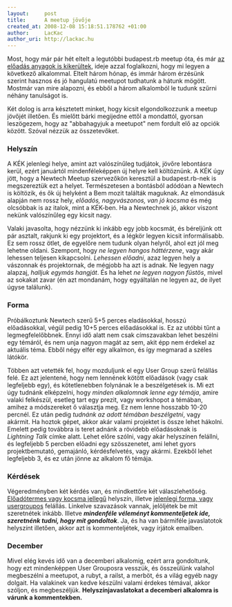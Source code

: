 ```yaml
---
layout:     post
title:      A meetup jövője
created_at: 2008-12-08 15:18:51.178762 +01:00
author:     LacKac
author_uri: http://lackac.hu
--- 
```

Most, hogy már pár hét eltelt a legutóbbi budapest.rb meetup óta, és már [az előadás anyagok is kikerültek][1], ideje azzal foglalkozni, hogy mi legyen a következő alkalommal. Eltelt három hónap, és immár három érzésünk szerint hasznos és jó hangulatú meetupot tudhatunk a hátunk mögött. Mostmár van mire alapozni, és ebből a három alkalomból le tudunk szűrni néhány tanulságot is.

[1]: http://ruby.meetup.hu/blog/2008/12/05/novemberi-eloadasok.html

Két dolog is arra késztetett minket, hogy kicsit elgondolkozzunk a meetup jövőjét illetően. És mielőtt bárki megijedne ettől a mondattól, gyorsan leszögezem, hogy az "abbahagyjuk a meetupot" nem fordult elő az opciók között. Szóval nézzük az összetevőket.

### Helyszín

A KÉK jelenlegi helye, amint azt valószínűleg tudjátok, jövőre lebontásra kerül, ezért januártól mindenféleképpen új helyre kell költöznünk. A KÉK úgy jött, hogy a Newtech Meetup szervezőkön keresztül a budapest.rb-nek is megszereztük ezt a helyet. Természetesen a bontásból adódóan a Newtech is költözik, és ők új helyként a Bem mozit találták maguknak. Az elmondásuk alapján nem rossz hely, *előadós, nagyvászonos, van jó kocsma* és még olcsóbbak is az italok, mint a KÉK-ben. Ha a Newtechnek jó, akkor viszont nekünk valószínűleg egy kicsit nagy.

Valaki javasolta, hogy nézzünk ki inkább egy jobb kocsmát, és béreljünk ott pár asztalt, rakjunk ki egy projektort, és a légkör legyen kicsit informálisabb. Ez sem rossz ötlet, de egyelőre nem tudunk olyan helyről, ahol ezt jól meg lehetne oldani. Szempont, hogy *ne legyen hangos háttérzene*, vagy akár lehessen teljesen kikapcsolni. *Lehessen előadni*, azaz legyen hely a vászonnak és projektornak, de mégjobb ha azt is adnak. Ne legyen nagy alapzaj, *halljuk egymás hangját*. És ha lehet *ne legyen nagyon füstös*, mivel az sokakat zavar (én azt mondanám, hogy egyáltalán ne legyen az, de ilyet úgyse találunk).

### Forma

Próbálkoztunk Newtech szerű 5+5 perces eladásokkal, hosszú előadásokkal, végül pedig 10+5 perces előadásokkal is. Ez az utóbbi tűnt a legmegfelelőbbnek. Ennyi idő alatt nem csak címszavakban lehet beszélni egy témáról, és nem unja nagyon magát az sem, akit épp nem érdekel az aktuális téma. Ebből négy elfér egy alkalmon, és így megmarad a széles látókör.

Többen azt vetették fel, hogy mozduljunk el egy User Group szerű felállás felé. Ez azt jelentené, hogy nem lennének kötött előadások (vagy csak legfeljebb egy), és kötetlenebben folynának le a beszélgetések is. Mi ezt úgy tudnánk elképzelni, hogy *minden alkalomnak lenne egy témája*, amire valaki felkészül, esetleg tart egy prezit, vagy workshopot a témában, amihez a módszereket ő választja meg. Ez nem lenne hosszabb 10-20 percnél. Ez után pedig *tudnánk az adott témában beszélgetni*, vagy akármit. Ha hoztok gépet, akkor akár valami projektet is össze lehet hákolni. Emelett pedig továbbra is teret adnánk a rövidebb előadásoknak is *Lightning Talk* címke alatt. Lehet előre szólni, vagy akár helyszínen felállni, és legfeljebb 5 percben előadni egy szösszenetet, ami lehet gyors projektbemutató, gemajánló, kérdésfelvetés, vagy akármi. Ezekből lehet legfeljebb 3, és ez után jönne az alkalom fő témája.

### Kérdések

Végeredményben két kérdés van, és mindkettőre két válaszlehetőség. [Előadótermes vagy kocsma jellegű](http://www.meetup.com/budapest-rb/polls/161673/) helyszín, illetve [jelenlegi forma, vagy usergroupos](http://www.meetup.com/budapest-rb/polls/161674/) felállás. Linkelve szavazások vannak, jelöljétek be mit szeretnétek inkább. Illetve ***mindenféle véleményt kommenteljetek ide, szeretnénk tudni, hogy mit gondoltok***. Ja, és ha van bármiféle javaslatotok helyszínt illetően, akkor azt is kommenteljétek, vagy írjátok emailben.

### December

Mivel elég kevés idő van a decemberi alkalomig, ezért arra gondoltunk, hogy ezt mindenképpen User Grouposra vesszük, és összeülünk valahol megbeszélni a meetupot, a rubyt, a railst, a merböt, és a világ egyéb nagy dolgait. Ha valakinek van kedve készülni valami érdekes témával, akkor szóljon, és megbeszéljük. **Helyszínjavaslatokat a decemberi alkalomra is várunk a kommentekben.**
